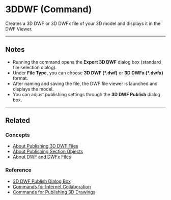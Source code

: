 # 3DDWF (Command)

Creates a 3D DWF or 3D DWFx file of your 3D model and displays it in the DWF Viewer.

---

## Notes
- Running the command opens the **Export 3D DWF** dialog box (standard file selection dialog).  
- Under **File Type**, you can choose **3D DWF (*.dwf)** or **3D DWFx (*.dwfx)** format.  
- After naming and saving the file, the DWF file viewer is launched and displays the model.  
- You can adjust publishing settings through the **3D DWF Publish** dialog box.  

---

## Related
### Concepts
- [About Publishing 3D DWF Files](../concepts/about-publishing-3d-dwf-files.md)  
- [About Publishing Section Objects](../concepts/about-publishing-section-objects.md)  
- [About DWF and DWFx Files](../concepts/about-dwf-and-dwfx-files.md)  

### Reference
- [3D DWF Publish Dialog Box](../reference/3d-dwf-publish-dialog-box.md)  
- [Commands for Internet Collaboration](../reference/commands-for-internet-collaboration.md)  
- [Commands for Publishing 3D Drawings](../reference/commands-for-publishing-3d-drawings.md)

